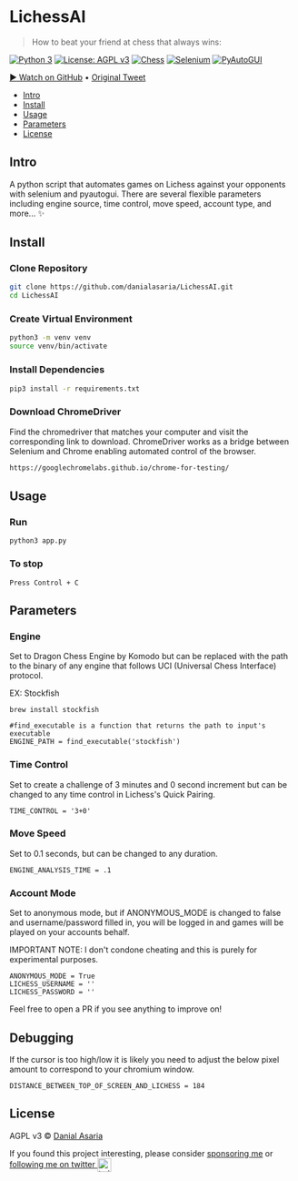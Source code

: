 # LichessAI

> How to beat your friend at chess that always wins:

[![Python 3](https://img.shields.io/badge/python-3.x-blue)](https://www.python.org/)
[![License: AGPL v3](https://img.shields.io/badge/License-AGPL%20v3-blue.svg)](https://www.gnu.org/licenses/agpl-3.0)
[![Chess](https://img.shields.io/badge/chess-brightgreen)](https://www.chess.com/)
[![Selenium](https://img.shields.io/badge/selenium-green)](https://www.selenium.dev/)
[![PyAutoGUI](https://img.shields.io/badge/pyautogui-yellow)](https://pyautogui.readthedocs.io/en/latest/)

[▶️ Watch on GitHub](https://github.com/user-attachments/assets/73f7ed01-dc31-4d15-80c0-e1ca62965a6a) • [Original Tweet](https://x.com/danialasaria/status/1804209157379363174)

- [Intro](#intro)
- [Install](#install)
- [Usage](#usage)
- [Parameters](#parameters)
- [License](#license)


## Intro
A python script that automates games on Lichess against your opponents with selenium and pyautogui. There are several flexible parameters including engine source, time control, move speed, account type, and more... ✨


## Install

### Clone Repository
```bash
git clone https://github.com/danialasaria/LichessAI.git
cd LichessAI
```
### Create Virtual Environment

```bash
python3 -m venv venv
source venv/bin/activate
```
### Install Dependencies
```bash
pip3 install -r requirements.txt
```

### Download ChromeDriver
Find the chromedriver that matches your computer and visit the corresponding link to download. ChromeDriver works as a bridge between Selenium and Chrome enabling automated control of the browser.
```bash
https://googlechromelabs.github.io/chrome-for-testing/
```

## Usage

### Run 
```
python3 app.py
```
### To stop  
```
Press Control + C
```

## Parameters

### Engine 
Set to Dragon Chess Engine by Komodo but can be replaced with the path to the binary of any engine that follows UCI (Universal Chess Interface) protocol.

EX: Stockfish
```
brew install stockfish
```
```
#find_executable is a function that returns the path to input's executable 
ENGINE_PATH = find_executable('stockfish')
```
### Time Control 
Set to create a challenge of 3 minutes and 0 second increment but can be changed to any time control in Lichess's Quick Pairing.
```
TIME_CONTROL = '3+0'
```
### Move Speed
Set to 0.1 seconds, but can be changed to any duration.
```
ENGINE_ANALYSIS_TIME = .1
```
### Account Mode
Set to anonymous mode, but if ANONYMOUS_MODE is changed to false and username/password filled in, you will be logged in and games will be played on your accounts behalf. 

IMPORTANT NOTE: I don't condone cheating and this is purely for experimental purposes.

```
ANONYMOUS_MODE = True
LICHESS_USERNAME = ''
LICHESS_PASSWORD = ''
```

Feel free to open a PR if you see anything to improve on!

## Debugging
If the cursor is too high/low it is likely you need to adjust the below pixel amount to correspond to your chromium window.
```
DISTANCE_BETWEEN_TOP_OF_SCREEN_AND_LICHESS = 184
```

## License

AGPL v3 © [Danial Asaria](https://danialasaria.com/)

If you found this project interesting, please consider [sponsoring me](https://github.com/sponsors/danialasaria) or <a href="https://twitter.com/danialasaria">following me on twitter <img src="https://storage.googleapis.com/saasify-assets/twitter-logo.svg" alt="twitter" height="24px" align="center"></a>
